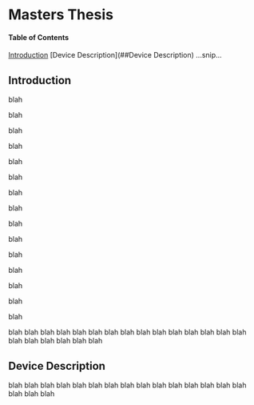 # Masters Thesis

#### Table of Contents
[Introduction](##Introduction)
[Device Description](##Device Description)
...snip...

## Introduction
blah

blah

blah

blah

blah

blah

blah

blah

blah

blah

blah

blah

blah

blah

blah

blah
blah
blah
blah
blah
blah
blah
blah
blah
blah
blah
blah
blah
blah
blah
blah
blah
blah
blah
blah
blah

## Device Description
blah
blah
blah
blah
blah
blah
blah
blah
blah
blah
blah
blah
blah
blah
blah
blah
blah
blah
